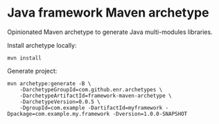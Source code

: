 
# Java framework Maven archetype

Opinionated Maven archetype to generate Java multi-modules libraries.

Install archetype locally:

```
mvn install
```

Generate project:

```
mvn archetype:generate -B \
    -DarchetypeGroupId=com.github.enr.archetypes \
    -DarchetypeArtifactId=framework-maven-archetype \
    -DarchetypeVersion=0.0.5 \
    -DgroupId=com.example -DartifactId=myframework -Dpackage=com.example.my.framework -Dversion=1.0.0-SNAPSHOT
```